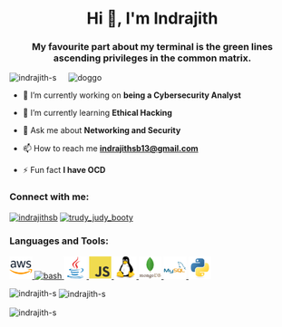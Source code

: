<h1 align="center">Hi 👋, I'm Indrajith</h1>
<h3 align="center">My favourite part about my terminal is the green lines ascending privileges in the common matrix.</h3>
<img align="right" alt="doggo" width="400" src="https://media.tenor.com/Bpbu2-YNL6cAAAAC/hacker-pupper-dog.gif">

<p align="left"> <img src="https://komarev.com/ghpvc/?username=indrajith-s&label=Profile%20views&color=0e75b6&style=flat" alt="indrajith-s" /> </p>

- 🔭 I’m currently working on **being a Cybersecurity Analyst**

- 🌱 I’m currently learning **Ethical Hacking**

- 💬 Ask me about **Networking and Security**

- 📫 How to reach me **indrajithsb13@gmail.com**

- ⚡ Fun fact **I have OCD**

<h3 align="left">Connect with me:</h3>
<p align="left">
<a href="https://linkedin.com/in/indrajithsb" target="blank"><img align="center" src="https://raw.githubusercontent.com/rahuldkjain/github-profile-readme-generator/master/src/images/icons/Social/linked-in-alt.svg" alt="indrajithsb" height="30" width="40" /></a>
<a href="https://instagram.com/trudy_judy_booty" target="blank"><img align="center" src="https://raw.githubusercontent.com/rahuldkjain/github-profile-readme-generator/master/src/images/icons/Social/instagram.svg" alt="trudy_judy_booty" height="30" width="40" /></a>
</p>

<h3 align="left">Languages and Tools:</h3>
<p align="left"> <a href="https://aws.amazon.com" target="_blank" rel="noreferrer"> <img src="https://raw.githubusercontent.com/devicons/devicon/master/icons/amazonwebservices/amazonwebservices-original-wordmark.svg" alt="aws" width="40" height="40"/> </a> <a href="https://www.gnu.org/software/bash/" target="_blank" rel="noreferrer"> <img src="https://www.vectorlogo.zone/logos/gnu_bash/gnu_bash-icon.svg" alt="bash" width="40" height="40"/> </a> <a href="https://www.java.com" target="_blank" rel="noreferrer"> <img src="https://raw.githubusercontent.com/devicons/devicon/master/icons/java/java-original.svg" alt="java" width="40" height="40"/> </a> <a href="https://developer.mozilla.org/en-US/docs/Web/JavaScript" target="_blank" rel="noreferrer"> <img src="https://raw.githubusercontent.com/devicons/devicon/master/icons/javascript/javascript-original.svg" alt="javascript" width="40" height="40"/> </a> <a href="https://www.linux.org/" target="_blank" rel="noreferrer"> <img src="https://raw.githubusercontent.com/devicons/devicon/master/icons/linux/linux-original.svg" alt="linux" width="40" height="40"/> </a> <a href="https://www.mongodb.com/" target="_blank" rel="noreferrer"> <img src="https://raw.githubusercontent.com/devicons/devicon/master/icons/mongodb/mongodb-original-wordmark.svg" alt="mongodb" width="40" height="40"/> </a> <a href="https://www.mysql.com/" target="_blank" rel="noreferrer"> <img src="https://raw.githubusercontent.com/devicons/devicon/master/icons/mysql/mysql-original-wordmark.svg" alt="mysql" width="40" height="40"/> </a> <a href="https://www.python.org" target="_blank" rel="noreferrer"> <img src="https://raw.githubusercontent.com/devicons/devicon/master/icons/python/python-original.svg" alt="python" width="40" height="40"/> </a> </p>

<p><img align="left" src="https://github-readme-stats.vercel.app/api/top-langs?username=indrajith-s&show_icons=true&locale=en&layout=compact" alt="indrajith-s" /></p>

<p>&nbsp;<img align="center" src="https://github-readme-stats.vercel.app/api?username=indrajith-s&show_icons=true&locale=en" alt="indrajith-s" /></p>

<p><img align="center" src="https://github-readme-streak-stats.herokuapp.com/?user=indrajith-s&" alt="indrajith-s" /></p>
